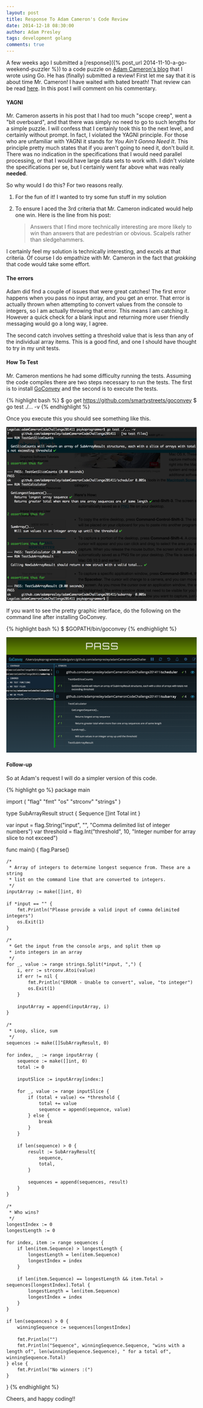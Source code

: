 ```yaml
---
layout: post
title: Response To Adam Cameron's Code Review
date: 2014-12-18 08:30:00
author: Adam Presley
tags: development golang
comments: true
---
```

A few weeks ago I submitted a [response]({% post_url 2014-11-10-a-go-weekend-puzzler %}) to a code puzzle on [Adam Cameron's blog](http://blog.adamcameron.me) that I wrote using Go. He has (finally) submitted a review! First let me say that it is about time Mr. Cameron! I have waited with bated breath! That review can be read [here](http://blog.adamcameron.me/2014/12/weekend-quiz-adam-presleys-answer-go.html). In this post I will comment on his commentary.

<!-- excerpt -->

#### YAGNI
Mr. Cameron asserts in his post that I had too much "scope creep", went a "bit overboard", and that there was simply no need to go to such lengths for a simple puzzle. I will confess that I certainly took this to the next level, and certainly without prompt. In fact, I violated the YAGNI principle. For those who are unfamiliar with YAGNI it stands for *You Ain't Gonna Need It*. This principle pretty much states that if you aren't going to need it, don't build it. There was no indication in the specifications that I would need parallel processing, or that I would have large data sets to work with. I didn't violate the specifications per se, but I certainly went far above what was really **needed**.

So why would I do this? For two reasons really.

1. For the fun of it! I wanted to try some fun stuff in my solution
2. To ensure I aced the 3rd criteria that Mr. Cameron indicated would help one win. Here is the line from his post:

    > Answers that I find more technically interesting are more likely to win than answers that are pedestrian
    > or obvious. Scalpels rather than sledgehammers.

I certainly feel my solution is technically interesting, and excels at that criteria. Of course I do empathize with Mr. Cameron in the fact that *grokking* that code would take some effort.

#### The errors
Adam did find a couple of issues that were great catches! The first error happens when you pass no input array, and you get an error. That error is actually thrown when attempting to convert values from the console to integers, so I am actually throwing that error. This means I am catching it. However a quick check for a blank input and returning more user friendly messaging would go a long way, I agree.

The second catch involves setting a threshold value that is less than any of the individual array items. This is a good find, and one I should have thought to try in my unit tests.

#### How To Test
Mr. Cameron mentions he had some difficulty running the tests. Assuming the code compiles there are two steps necessary to run the tests. The first is to install [GoConvey](https://github.com/smartystreets/goconvey) and the second is to execute the tests.

{% highlight bash %}
$ go get https://github.com/smartystreets/goconvey
$ go test ./... -v
{% endhighlight %}

Once you execute this you should see something like this.

![Screenshot 1](/assets/adampresley/images/posts/adamCameronPuzzle-tests-screenshot1.png)

If you want to see the pretty graphic interface, do the following on the command line after installing GoConvey.

{% highlight bash %}
$ $GOPATH/bin/goconvey
{% endhighlight %}

![Screenshot 2](/assets/adampresley/images/posts/adamCameronPuzzle-tests-screenshot2.png)

#### Follow-up
So at Adam's request I will do a simpler version of this code.

{% highlight go %}
package main

import (
    "flag"
    "fmt"
    "os"
    "strconv"
    "strings"
)

type SubArrayResult struct {
    Sequence []int
    Total    int
}

var input = flag.String("input", "", "Comma delimited list of integer numbers")
var threshold = flag.Int("threshold", 10, "Integer number for array slice to not exceed")

func main() {
    flag.Parse()

    /*
     * Array of integers to determine longest sequence from. These are a string
     * list on the command line that are converted to integers.
     */
    inputArray := make([]int, 0)

    if *input == "" {
        fmt.Println("Please provide a valid input of comma delimited integers")
        os.Exit(1)
    }

    /*
     * Get the input from the console args, and split them up
     * into integers in an array
     */
    for _, value := range strings.Split(*input, ",") {
        i, err := strconv.Atoi(value)
        if err != nil {
            fmt.Println("ERROR - Unable to convert", value, "to integer")
            os.Exit(1)
        }

        inputArray = append(inputArray, i)
    }

    /*
     * Loop, slice, sum
     */
    sequences := make([]SubArrayResult, 0)

    for index, _ := range inputArray {
        sequence := make([]int, 0)
        total := 0

        inputSlice := inputArray[index:]

        for _, value := range inputSlice {
            if (total + value) <= *threshold {
                total += value
                sequence = append(sequence, value)
            } else {
                break
            }
        }

        if len(sequence) > 0 {
            result := SubArrayResult{
                sequence,
                total,
            }

            sequences = append(sequences, result)
        }
    }

    /*
     * Who wins?
     */
    longestIndex := 0
    longestLength := 0

    for index, item := range sequences {
        if len(item.Sequence) > longestLength {
            longestLength = len(item.Sequence)
            longestIndex = index
        }

        if len(item.Sequence) == longestLength && item.Total > sequences[longestIndex].Total {
            longestLength = len(item.Sequence)
            longestIndex = index
        }
    }

    if len(sequences) > 0 {
        winningSequence := sequences[longestIndex]

        fmt.Println("")
        fmt.Println("Sequence", winningSequence.Sequence, "wins with a length of", len(winningSequence.Sequence), " for a total of", winningSequence.Total)
    } else {
        fmt.Println("No winners :(")
    }
}
{% endhighlight %}

Cheers, and happy coding!!

